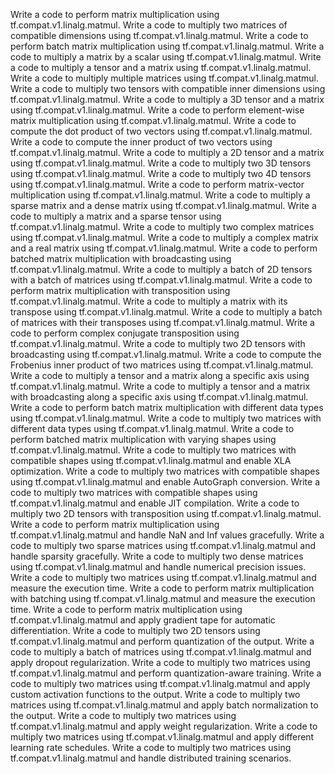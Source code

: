 Write a code to perform matrix multiplication using tf.compat.v1.linalg.matmul.
Write a code to multiply two matrices of compatible dimensions using tf.compat.v1.linalg.matmul.
Write a code to perform batch matrix multiplication using tf.compat.v1.linalg.matmul.
Write a code to multiply a matrix by a scalar using tf.compat.v1.linalg.matmul.
Write a code to multiply a tensor and a matrix using tf.compat.v1.linalg.matmul.
Write a code to multiply multiple matrices using tf.compat.v1.linalg.matmul.
Write a code to multiply two tensors with compatible inner dimensions using tf.compat.v1.linalg.matmul.
Write a code to multiply a 3D tensor and a matrix using tf.compat.v1.linalg.matmul.
Write a code to perform element-wise matrix multiplication using tf.compat.v1.linalg.matmul.
Write a code to compute the dot product of two vectors using tf.compat.v1.linalg.matmul.
Write a code to compute the inner product of two vectors using tf.compat.v1.linalg.matmul.
Write a code to multiply a 2D tensor and a matrix using tf.compat.v1.linalg.matmul.
Write a code to multiply two 3D tensors using tf.compat.v1.linalg.matmul.
Write a code to multiply two 4D tensors using tf.compat.v1.linalg.matmul.
Write a code to perform matrix-vector multiplication using tf.compat.v1.linalg.matmul.
Write a code to multiply a sparse matrix and a dense matrix using tf.compat.v1.linalg.matmul.
Write a code to multiply a matrix and a sparse tensor using tf.compat.v1.linalg.matmul.
Write a code to multiply two complex matrices using tf.compat.v1.linalg.matmul.
Write a code to multiply a complex matrix and a real matrix using tf.compat.v1.linalg.matmul.
Write a code to perform batched matrix multiplication with broadcasting using tf.compat.v1.linalg.matmul.
Write a code to multiply a batch of 2D tensors with a batch of matrices using tf.compat.v1.linalg.matmul.
Write a code to perform matrix multiplication with transposition using tf.compat.v1.linalg.matmul.
Write a code to multiply a matrix with its transpose using tf.compat.v1.linalg.matmul.
Write a code to multiply a batch of matrices with their transposes using tf.compat.v1.linalg.matmul.
Write a code to perform complex conjugate transposition using tf.compat.v1.linalg.matmul.
Write a code to multiply two 2D tensors with broadcasting using tf.compat.v1.linalg.matmul.
Write a code to compute the Frobenius inner product of two matrices using tf.compat.v1.linalg.matmul.
Write a code to multiply a tensor and a matrix along a specific axis using tf.compat.v1.linalg.matmul.
Write a code to multiply a tensor and a matrix with broadcasting along a specific axis using tf.compat.v1.linalg.matmul.
Write a code to perform batch matrix multiplication with different data types using tf.compat.v1.linalg.matmul.
Write a code to multiply two matrices with different data types using tf.compat.v1.linalg.matmul.
Write a code to perform batched matrix multiplication with varying shapes using tf.compat.v1.linalg.matmul.
Write a code to multiply two matrices with compatible shapes using tf.compat.v1.linalg.matmul and enable XLA optimization.
Write a code to multiply two matrices with compatible shapes using tf.compat.v1.linalg.matmul and enable AutoGraph conversion.
Write a code to multiply two matrices with compatible shapes using tf.compat.v1.linalg.matmul and enable JIT compilation.
Write a code to multiply two 2D tensors with transposition using tf.compat.v1.linalg.matmul.
Write a code to perform matrix multiplication using tf.compat.v1.linalg.matmul and handle NaN and Inf values gracefully.
Write a code to multiply two sparse matrices using tf.compat.v1.linalg.matmul and handle sparsity gracefully.
Write a code to multiply two dense matrices using tf.compat.v1.linalg.matmul and handle numerical precision issues.
Write a code to multiply two matrices using tf.compat.v1.linalg.matmul and measure the execution time.
Write a code to perform matrix multiplication with batching using tf.compat.v1.linalg.matmul and measure the execution time.
Write a code to perform matrix multiplication using tf.compat.v1.linalg.matmul and apply gradient tape for automatic differentiation.
Write a code to multiply two 2D tensors using tf.compat.v1.linalg.matmul and perform quantization of the output.
Write a code to multiply a batch of matrices using tf.compat.v1.linalg.matmul and apply dropout regularization.
Write a code to multiply two matrices using tf.compat.v1.linalg.matmul and perform quantization-aware training.
Write a code to multiply two matrices using tf.compat.v1.linalg.matmul and apply custom activation functions to the output.
Write a code to multiply two matrices using tf.compat.v1.linalg.matmul and apply batch normalization to the output.
Write a code to multiply two matrices using tf.compat.v1.linalg.matmul and apply weight regularization.
Write a code to multiply two matrices using tf.compat.v1.linalg.matmul and apply different learning rate schedules.
Write a code to multiply two matrices using tf.compat.v1.linalg.matmul and handle distributed training scenarios.